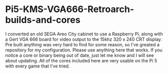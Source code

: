 # Pi5-KMS-VGA666-Retroarch-builds-and-cores

I converted an old SEGA Areo City cabinet to use a Raspberry Pi, along with a Gert VGA 666 board for video output to the 15khz 320 x 240 CRT display. Pre built anything was very hard to find for some reason, so I've greated a repository for my configuration. Please use anything here that works. If you notice a core or binary being out of date, just let me know and I will see about updating. All of the cores included here are very usable on the Pi 5 with every game that I've tried.
